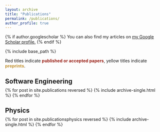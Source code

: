 ```yaml
---
layout: archive
title: "Publications"
permalink: /publications/
author_profile: true
---
```


{% if author.googlescholar %}
  You can also find my articles on <u><a href="{{author.googlescholar}}">my Google Scholar profile</a>.</u>
{% endif %}

{% include base_path %}

Red titles indicate <span style="color: #992017;"><b>published or accepted papers</b></span>,
yellow titles indicate <span style="color: #c19131;"><b>preprints</b></span>.

<h2 style="margin-bottom:-6px;">Software Engineering</h2>

{% for post in site.publications reversed %}
  {% include archive-single.html %}
{% endfor %}

<h2 style="margin-bottom:-6px;">Physics</h2>

{% for post in site.publicationsphysics reversed %}
  {% include archive-single.html %}
{% endfor %}